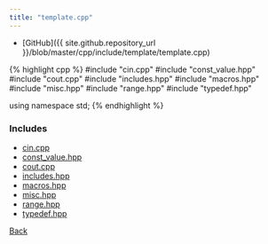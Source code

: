 ```yaml
---
title: "template.cpp"
---
```


- [GitHub]({{ site.github.repository_url }}/blob/master/cpp/include/template/template.cpp)

{% highlight cpp %}
#include "cin.cpp"
#include "const_value.hpp"
#include "cout.cpp"
#include "includes.hpp"
#include "macros.hpp"
#include "misc.hpp"
#include "range.hpp"
#include "typedef.hpp"

using namespace std;
{% endhighlight %}

### Includes

- [cin.cpp](cin)
- [const_value.hpp](const_value)
- [cout.cpp](cout)
- [includes.hpp](includes)
- [macros.hpp](macros)
- [misc.hpp](misc)
- [range.hpp](range)
- [typedef.hpp](typedef)

[Back](../..)
